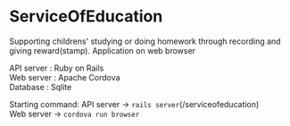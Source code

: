 # ServiceOfEducation
Supporting childrens' studying or doing homework through recording and giving reward(stamp).
Application on web browser<br>

API server : Ruby on Rails<br>
Web server : Apache Cordova<br>
Database : Sqlite

Starting command:
API server -> `rails server`(/serviceofeducation)<br>
Web server -> `cordova run browser`<br>
